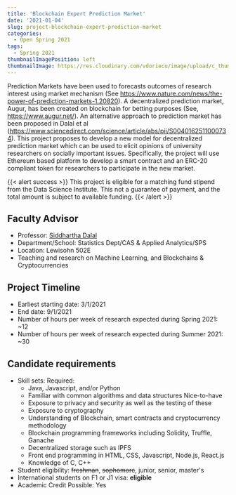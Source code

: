 ```yaml
---
title: 'Blockchain Expert Prediction Market'
date: '2021-01-04'
slug: project-blockchain-expert-prediction-market
categories:
  - Open Spring 2021
tags:
  - Spring 2021
thumbnailImagePosition: left
thumbnailImage: https://res.cloudinary.com/vdoriecu/image/upload/c_thumb,w_200,g_face/v1579110178/construction_c6dqbd.png
---
```

Prediction Markets have been used to forecasts outcomes of research interest using market mechanism (See https://www.nature.com/news/the-power-of-prediction-markets-1.20820). A decentralized prediction market, Augur, has been created on blockchain for betting purposes (See, https://www.augur.net/). An alternative approach to prediction market has been proposed in Dalal et al (https://www.sciencedirect.com/science/article/abs/pii/S0040162511000734).  This project proposes to develop a new model for decentralized prediction market which can be used to elicit opinions of university researchers on socially important issues. Specifically, the project will use Ethereum based platform to develop a smart contract and an ERC-20 compliant token for researchers to participate in the new market.

<!--more-->

{{< alert success >}}
This project is eligible for a matching fund stipend from the Data Science Institute. This not a guarantee of payment, and the total amount is subject to available funding.
{{< /alert >}}

## Faculty Advisor
+ Professor: [Siddhartha Dalal](http://stat.columbia.edu/department-directory/name/siddhartha-dalal/)
+ Department/School: Statistics Dept/CAS & Applied Analytics/SPS
+ Location: Lewisohn 502E
+ Teaching and research on Machine Learning, and Blockchains & Cryptocurrencies

## Project Timeline
+ Earliest starting date: 3/1/2021
+ End date: 9/1/2021
+ Number of hours per week of research expected during Spring 2021: ~12
+ Number of hours per week of research expected during Summer 2021: ~30

## Candidate requirements
+ Skill sets: 
  Required: 
  - Java, Javascript, and/or Python
  - Familiar with common algorithms and data structures
  Nice-to-have
  - Exposure to privacy and security as well as the testing of these
  - Exposure to cryptography
  - Understanding of Blockchain, smart contracts and cryptocurrency methodology
  - Blockchain programming frameworks including Solidity, Truffle, Ganache
  - Decentralized storage such as IPFS
  - Front end programming in HTML, CSS, Javascript, Node.js, React.js
  - Knowledge of C, C++
+ Student eligibility: ~~freshman~~, ~~sophomore~~, junior, senior, master's
+ International students on F1 or J1 visa: **eligible**
+ Academic Credit Possible: Yes

